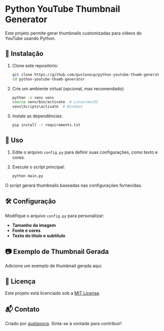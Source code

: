 # Python YouTube Thumbnail Generator

Este projeto permite gerar thumbnails customizadas para vídeos do YouTube usando Python.

## 🚀 Instalação

1. Clone este repositório:

   ```sh
   git clone https://github.com/gustavocp/python-youtube-thumb-generator.git
   cd python-youtube-thumb-generator
   ```

2. Crie um ambiente virtual (opcional, mas recomendado):

   ```sh
   python -m venv venv
   source venv/bin/activate  # Linux/macOS
   venv\Scripts\activate  # Windows
   ```

3. Instale as dependências:

   ```sh
   pip install -r requirements.txt
   ```

## 📜 Uso

1. Edite o arquivo `config.py` para definir suas configurações, como texto e cores.
2. Execute o script principal:

   ```sh
   python main.py
   ```

O script gerará thumbnails baseadas nas configurações fornecidas.

## 🛠️ Configuração

Modifique o arquivo `config.py` para personalizar:

- **Tamanho da imagem**
- **Fonte e cores**
- **Texto do título e subtítulo**

## 📷 Exemplo de Thumbnail Gerada

Adicione um exemplo de thumbnail gerada aqui.

## 📜 Licença

Este projeto está licenciado sob a [MIT License](LICENSE).

## 📬 Contato

Criado por [gustavocp](https://github.com/gustavocp). Sinta-se à vontade para contribuir!

